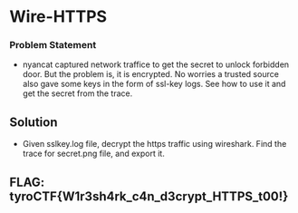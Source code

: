 # Wire-HTTPS

### Problem Statement
- nyancat captured network traffice to get the secret to unlock forbidden door. But the problem is, it is encrypted. No worries a trusted source also gave some keys in the form of ssl-key logs. See how to use it and get the secret from the trace.

## Solution
- Given sslkey.log file, decrypt the https traffic using wireshark. Find the trace for secret.png file, and export it.

## FLAG: tyroCTF{W1r3sh4rk_c4n_d3crypt_HTTPS_t00!}
